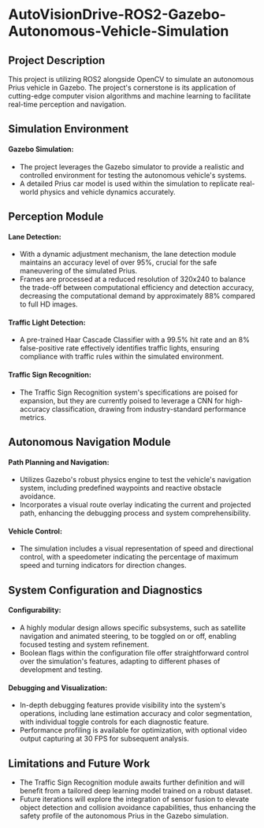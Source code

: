 # AutoVisionDrive-ROS2-Gazebo-Autonomous-Vehicle-Simulation

## Project Description
This project is utilizing ROS2 alongside OpenCV to simulate an autonomous Prius vehicle in Gazebo. The project's cornerstone is its application of cutting-edge computer vision algorithms and machine learning to facilitate real-time perception and navigation.

## Simulation Environment
#### Gazebo Simulation:
- The project leverages the Gazebo simulator to provide a realistic and controlled environment for testing the autonomous vehicle's systems.
- A detailed Prius car model is used within the simulation to replicate real-world physics and vehicle dynamics accurately.

## Perception Module
#### Lane Detection:
- With a dynamic adjustment mechanism, the lane detection module maintains an accuracy level of over 95%, crucial for the safe maneuvering of the simulated Prius.
- Frames are processed at a reduced resolution of 320x240 to balance the trade-off between computational efficiency and detection accuracy, decreasing the computational demand by approximately 88% compared to full HD images.

#### Traffic Light Detection:
- A pre-trained Haar Cascade Classifier with a 99.5% hit rate and an 8% false-positive rate effectively identifies traffic lights, ensuring compliance with traffic rules within the simulated environment.

#### Traffic Sign Recognition:
- The Traffic Sign Recognition system's specifications are poised for expansion, but they are currently poised to leverage a CNN for high-accuracy classification, drawing from industry-standard performance metrics.

## Autonomous Navigation Module
#### Path Planning and Navigation:
- Utilizes Gazebo's robust physics engine to test the vehicle's navigation system, including predefined waypoints and reactive obstacle avoidance.
- Incorporates a visual route overlay indicating the current and projected path, enhancing the debugging process and system comprehensibility.

#### Vehicle Control:
- The simulation includes a visual representation of speed and directional control, with a speedometer indicating the percentage of maximum speed and turning indicators for direction changes.

## System Configuration and Diagnostics
#### Configurability:
- A highly modular design allows specific subsystems, such as satellite navigation and animated steering, to be toggled on or off, enabling focused testing and system refinement.
- Boolean flags within the configuration file offer straightforward control over the simulation's features, adapting to different phases of development and testing.

#### Debugging and Visualization:
- In-depth debugging features provide visibility into the system's operations, including lane estimation accuracy and color segmentation, with individual toggle controls for each diagnostic feature.
- Performance profiling is available for optimization, with optional video output capturing at 30 FPS for subsequent analysis.

## Limitations and Future Work
- The Traffic Sign Recognition module awaits further definition and will benefit from a tailored deep learning model trained on a robust dataset.
- Future iterations will explore the integration of sensor fusion to elevate object detection and collision avoidance capabilities, thus enhancing the safety profile of the autonomous Prius in the Gazebo simulation.
